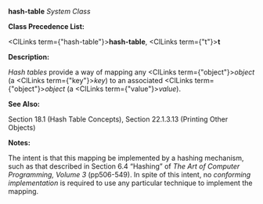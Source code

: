 **hash-table** *System Class* 



**Class Precedence List:** 



<ClLinks  term={"hash-table"}><b>hash-table</b></ClLinks>, <ClLinks  term={"t"}><b>t</b></ClLinks> 



**Description:** 



*Hash tables* provide a way of mapping any <ClLinks  term={"object"}><i>object</i></ClLinks> (a <ClLinks  term={"key"}><i>key</i></ClLinks>) to an associated <ClLinks  term={"object"}><i>object</i></ClLinks> (a <ClLinks  term={"value"}><i>value</i></ClLinks>). 



**See Also:** 



Section 18.1 (Hash Table Concepts), Section 22.1.3.13 (Printing Other Objects) 



**Notes:** 



The intent is that this mapping be implemented by a hashing mechanism, such as that described in Section 6.4 “Hashing” of *The Art of Computer Programming, Volume 3* (pp506-549). In spite of this intent, no *conforming implementation* is required to use any particular technique to implement the mapping. 



